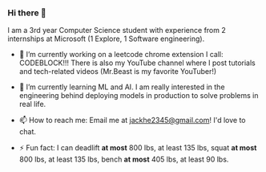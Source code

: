 ### Hi there 👋

I am a 3rd year Computer Science student with experience from 2 internships at Microsoft (1 Explore, 1 Software engineering).

- 🔭 I’m currently working on a leetcode chrome extension I call: CODEBLOCK!!! There is also my YouTube channel where I post tutorials and tech-related videos (Mr.Beast is my favorite YouTuber!)

- 🌱 I’m currently learning ML and AI. I am really interested in the engineering behind deploying models in production to solve problems in real life. 

- 📫 How to reach me: Email me at jackhe2345@gmail.com! I'd love to chat.

- ⚡ Fun fact: I can deadlift **at most** 800 lbs, at least 135 lbs, squat **at most** 800 lbs, at least 135 lbs, bench **at most** 405 lbs, at least 90 lbs.
<!--
**ProjectsByJackHe/ProjectsByJackHe** is a ✨ _special_ ✨ repository because its `README.md` (this file) appears on your GitHub profile.

Here are some ideas to get you started:

- 🔭 I’m currently working on ...
- 🌱 I’m currently learning ...
- 👯 I’m looking to collaborate on ...
- 🤔 I’m looking for help with ...
- 💬 Ask me about ...
- 📫 How to reach me: ...
- 😄 Pronouns: ...
- ⚡ Fun fact: ...
-->
